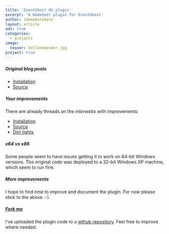 ```yaml
---
title: 'EventGhost HS plugin'
excerpt: 'A HomeSeer plugin for EventGhost'
author: iHomeAutomate
layout: article
ads: true
categories:
  - projects
image:
  teaser: hellohomeseer.jpg
project: true  
---
```


##### Original blog posts

  * [Installation][1]
  * [Source][2]

##### Your improvements

There are already threads on the *interwebs* with improvements:

  * <a href="http://www.eventghost.org/forum/viewtopic.php?f=10&#038;t=2692" target="eventghost">Installation</a>
  * <a href="http://www.eventghost.org/forum/viewtopic.php?f=9&#038;t=2776" target="eventghost">Source</a>
  * <a href="http://forum.xbmc.org/showthread.php?tid=87563&#038;pid=765859#pid765859" target="xbmc">Dim lights</a>

##### x64 vs x86  
Some people seem to have issues getting it to work on 64-bit Windows versions. The original code was deployed to a 32-bit Windows XP machine, which seem to run fine.

##### More improvements  
I hope to find time to improve and document the plugin. For now please stick to the above :-).

##### [Fork me][3]  
I&#8217;ve uploaded the plugin code to a [github repository][4]. Feel free to improve where needed.

 [1]: {{site.url}}/2010/05/09/homeseer-plugin-for-eventghost-install/
 [2]: {{site.url}}/2010/05/01/homeseer-plugin-for-eventghost-source/
 [3]: https://github.com/ihomeautomate/eventghost-hs-plugin/fork
 [4]: https://github.com/ihomeautomate/eventghost-hs-plugin#readme

